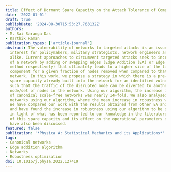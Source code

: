 ```yaml
---
title: Effect of Dormant Spare Capacity on the Attack Tolerance of Complex Networks
date: '2022-01-01'
draft: true
publishDate: '2024-08-30T15:53:27.763132Z'
authors:
- M. Sai Saranga Das
- Karthik Raman
publication_types: ['article-journal']
abstract: The vulnerability of networks to targeted attacks is an issue of widespread
  interest for policymakers, military strategists, network engineers and systems biologists
  alike. Current approaches to circumvent targeted attacks seek to increase the robustness
  of a network by adding or swapping edges (Edge Addition (EA) or Edge Swapping (ES)
  method respectively) that ultimately leads to a higher size of the largest connected
  component for a given fraction of nodes removed when compared to that of the original
  network. In this work, we propose a strategy in which there is a pre-existing, dormant
  spare capacity already built into the network for an identified vulnerable node,
  such that the traffic of the disrupted node can be diverted to another pre-existing
  node/set of nodes in the network. Using our algorithm, the increase in robustness
  of canonical scale-free networks was nearly 14-fold. We also analysed real-world
  networks using our algorithm, where the mean increase in robustness was nearly 5-fold.
  We have compared our work with the results obtained from other EA and ES algorithms
  and have found the increase in robustness using our algorithm to be significant
  in light of what has been reported to our knowledge in the literature. The cost
  of this spare capacity and its effect on the operational parameters of the network
  have also been discussed.
featured: false
publication: '*Physica A: Statistical Mechanics and its Applications*'
tags:
- Canonical networks
- Edge addition algorithm
- Networks
- Robustness optimisation
doi: 10.1016/j.physa.2022.127419
---
```


